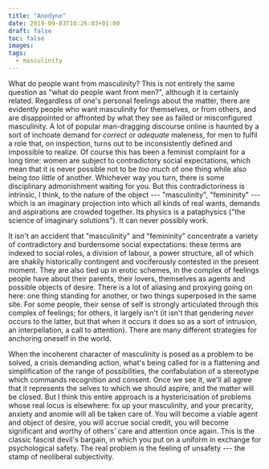 ```yaml
---
title: "Anodyne"
date: 2019-09-03T10:26:03+01:00
draft: false
toc: false
images:
tags:
  - masculinity
---
```

What do people want from masculinity? This is not entirely the same question as "what do people want from men?", although it is certainly related. Regardless of one's personal feelings about the matter, there are evidently people who want masculinity for themselves, or from others, and are disappointed or affronted by what they see as failed or misconfigured masculinity. A lot of popular man-dragging discourse online is haunted by a sort of inchoate demand for _correct_ or _adequate_ maleness, for men to fulfil a role that, on inspection, turns out to be inconsistently defined and impossible to realize. Of course this has been a feminist complaint for a long time: women are subject to contradictory social expectations, which mean that it is never possible not to be _too much_ of one thing while also being _too little_ of another. Whichever way you turn, there is some disciplinary admonishment waiting for you. But this contradictoriness is intrinsic, I think, to the nature of the object --- "masculinity", "femininity" --- which is an imaginary projection into which all kinds of real wants, demands and aspirations are crowded together. Its physics is a pataphysics ("the science of imaginary solutions"). It can never possibly work.

It isn't an accident that "masculinity" and "femininity" concentrate a variety of contradictory and burdensome social expectations: these terms are indexed to social roles, a division of labour, a power structure, all of which are shakily historically contingent and vociferously contested in the present moment. They are also tied up in erotic schemes, in the complex of feelings people have about their parents, their lovers, themselves as agents and possible objects of desire. There is a lot of aliasing and proxying going on here: one thing standing for another, or two things superposed in the same site. For some people, their sense of self is strongly articulated through this complex of feelings; for others, it largely isn't (it isn't that gendering _never_ occurs to the latter, but that when it occurs it does so as a sort of intrusion, an interpellation, a call to attention). There are many different strategies for anchoring oneself in the world.

When the incoherent character of masculinity is posed as a problem to be solved, a crisis demanding action, what's being called for is a flattening and simplification of the range of possibilities, the confabulation of a stereotype which commands recognition and consent. Once we see it, we'll all agree that it represents the selves to which we should aspire, and the matter will be closed. But I think this entire approach is a hystericisation of problems whose real locus is elsewhere: fix up your masculinity, and your precarity, anxiety and anomie will all be taken care of. You will become a viable agent and object of desire, you will accrue social credit, you will become significant and worthy of others' care and attention once again. This is the classic fascist devil's bargain, in which you put on a uniform in exchange for psychological safety. The real problem is the feeling of unsafety --- the stamp of neoliberal subjectivity.
